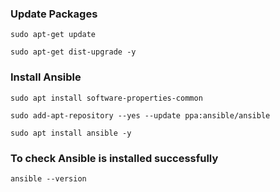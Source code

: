 ### Update Packages
```
sudo apt-get update
```

```
sudo apt-get dist-upgrade -y
```


### Install Ansible
```
sudo apt install software-properties-common
```

```
sudo add-apt-repository --yes --update ppa:ansible/ansible
```

```
sudo apt install ansible -y
```

### To check Ansible is installed successfully
```
ansible --version
```